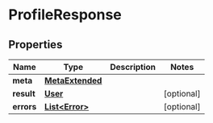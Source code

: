 

# ProfileResponse


## Properties

Name | Type | Description | Notes
------------ | ------------- | ------------- | -------------
**meta** | [**MetaExtended**](MetaExtended.md) |  | 
**result** | [**User**](User.md) |  |  [optional]
**errors** | [**List&lt;Error&gt;**](Error.md) |  |  [optional]



